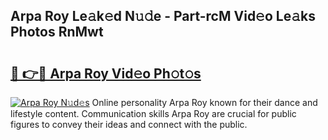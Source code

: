 ## Arpa Roy Le𝚊k𝚎d N𝚞𝚍e - Part-rcM Vid𝚎o Le𝚊ks Photos RnMwt

# <h2><a href="http://fbftee.evod.top/?m=Arpa+Roy">🔗 👉🔴 Arpa Roy Vid𝚎o Ph𝚘t𝚘s</a></h2>

[![Arpa Roy N𝚞d𝚎s](https://i.imgur.com/8V9OHl7.gif)](http://fbftee.evod.top/?m=Arpa+Roy)
Online personality Arpa Roy known for their dance and lifestyle content. Communication skills Arpa Roy are crucial for public figures to convey their ideas and connect with the public. 
